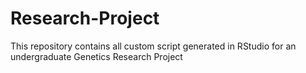 # Research-Project
This repository contains all custom script generated in RStudio for an undergraduate Genetics Research Project 

